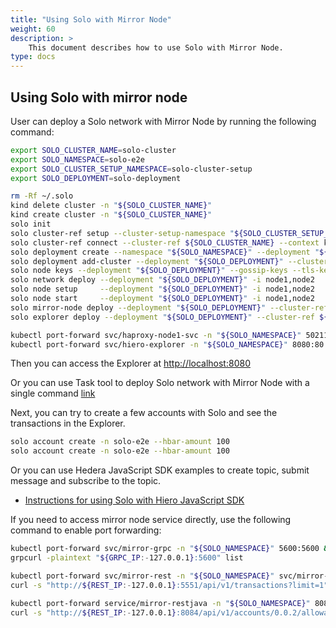 ```yaml
---
title: "Using Solo with Mirror Node"
weight: 60
description: >
    This document describes how to use Solo with Mirror Node.
type: docs
---
```


## Using Solo with mirror node

User can deploy a Solo network with Mirror Node by running the following command:

```bash
export SOLO_CLUSTER_NAME=solo-cluster
export SOLO_NAMESPACE=solo-e2e
export SOLO_CLUSTER_SETUP_NAMESPACE=solo-cluster-setup
export SOLO_DEPLOYMENT=solo-deployment

rm -Rf ~/.solo
kind delete cluster -n "${SOLO_CLUSTER_NAME}"
kind create cluster -n "${SOLO_CLUSTER_NAME}"
solo init
solo cluster-ref setup --cluster-setup-namespace "${SOLO_CLUSTER_SETUP_NAMESPACE}"
solo cluster-ref connect --cluster-ref ${SOLO_CLUSTER_NAME} --context kind-${SOLO_CLUSTER_NAME}
solo deployment create --namespace "${SOLO_NAMESPACE}" --deployment "${SOLO_DEPLOYMENT}"
solo deployment add-cluster --deployment "${SOLO_DEPLOYMENT}" --cluster-ref ${SOLO_CLUSTER_NAME} --num-consensus-nodes 2
solo node keys --deployment "${SOLO_DEPLOYMENT}" --gossip-keys --tls-keys -i node1,node2
solo network deploy --deployment "${SOLO_DEPLOYMENT}" -i node1,node2
solo node setup     --deployment "${SOLO_DEPLOYMENT}" -i node1,node2
solo node start     --deployment "${SOLO_DEPLOYMENT}" -i node1,node2
solo mirror-node deploy --deployment "${SOLO_DEPLOYMENT}" --cluster-ref ${SOLO_CLUSTER_NAME} 
solo explorer deploy --deployment "${SOLO_DEPLOYMENT}" --cluster-ref ${SOLO_CLUSTER_NAME}

kubectl port-forward svc/haproxy-node1-svc -n "${SOLO_NAMESPACE}" 50211:50211 > /dev/null 2>&1 &
kubectl port-forward svc/hiero-explorer -n "${SOLO_NAMESPACE}" 8080:80 > /dev/null 2>&1 &
```

Then you can access the Explorer at <http://localhost:8080>

Or you can use Task tool to deploy Solo network with Mirror Node with a single command [link](../development/task-tool)

Next, you can try to create a few accounts with Solo and see the transactions in the Explorer.

```bash
solo account create -n solo-e2e --hbar-amount 100
solo account create -n solo-e2e --hbar-amount 100
```

Or you can use Hedera JavaScript SDK examples to create topic, submit message and subscribe to the topic.

<!---
Add SDK.md link here
-->

* [Instructions for using Solo with Hiero JavaScript SDK](javascript-sdk.md)

If you need to access mirror node service directly, use the following command to enable port forwarding:

```bash
kubectl port-forward svc/mirror-grpc -n "${SOLO_NAMESPACE}" 5600:5600 &
grpcurl -plaintext "${GRPC_IP:-127.0.0.1}:5600" list

kubectl port-forward svc/mirror-rest -n "${SOLO_NAMESPACE}" svc/mirror-rest 5551:80 &
curl -s "http://${REST_IP:-127.0.0.1}:5551/api/v1/transactions?limit=1"

kubectl port-forward service/mirror-restjava -n "${SOLO_NAMESPACE}" 8084:80 &
curl -s "http://${REST_IP:-127.0.0.1}:8084/api/v1/accounts/0.0.2/allowances/nfts"
```
